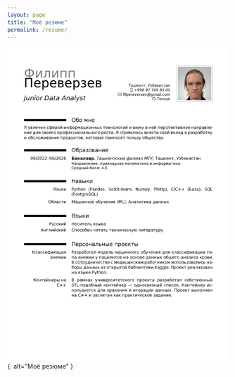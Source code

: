 ```yaml
---
layout: page
title: "Моё резюме"
permalink: /resume/
---
```


![Резюме](/assets/images/resume.png){: alt="Моё резюме" }